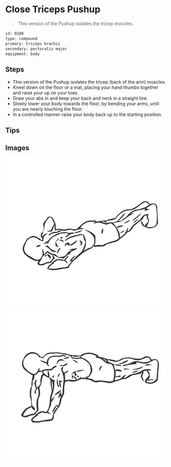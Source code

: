 # Close Triceps Pushup
> This version of the Pushup isolates the tricep muscles.

``` 
id: 0188 
type: compound 
primary: triceps brachii 
secondary: pectoralis major 
equipment: body 
``` 

## Steps

 - This version of the Pushup isolates the tricep (back of the arm) muscles.
 - Kneel down on the floor or a mat, placing your hand thumbs together and raise your up on your toes.
 - Draw your abs in and keep your back and neck in a straight line.
 - Slowly lower your body towards the floor, by bending your arms, until you are nearly touching the floor.
 - In a controlled manner raise your body back up to the starting position.

## Tips


## Images

![](./../svg/0188-relaxation.svg)

![](./../svg/0188-tension.svg)

